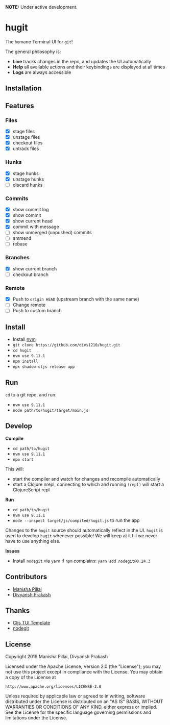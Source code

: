 <span> 
    <b>NOTE:</b> Under active development.
</span>

# hugit

The `hu`mane Terminal UI for `git`!

The general philosophy is:
* **Live** tracks changes in the repo, and updates the UI automatically
* **Help** all available actions and their keybindings are displayed at all times
* **Logs** are always accessible

## Installation

## Features

### Files

- [x] stage files
- [x] unstage files
- [x] checkout files
- [x] untrack files

### Hunks

- [x] stage hunks
- [x] unstage hunks
- [ ] discard hunks

### Commits

- [x] show commit log
- [x] show commit
- [x] show current head
- [x] commit with message
- [ ] show unmerged (unpushed) commits
- [ ] ammend
- [ ] rebase

### Branches

- [x] show current branch
- [ ] checkout branch

### Remote

- [x] Push to `origin HEAD` (upstream branch with the same name)
- [ ] Change remote
- [ ] Push to custom branch

## Install

* Install [nvm](https://github.com/nvm-sh/nvm)
* `git clone https://github.com/divs1210/hugit.git`
* `cd hugit`
* `nvm use 9.11.1`
* `npm install`
* `npx shadow-cljs release app`

## Run

`cd` to a git repo, and run:
* `nvm use 9.11.1`
* `node path/to/hugit/target/main.js`

## Develop

**Compile**

* `cd path/to/hugit`
* `nvm use 9.11.1`
* `npm start`

This will:
  * start the compiler and watch for changes and recompile automatically
  * start a Clojure nrepl, connecting to which and running `(repl)` will start a ClojureScript repl

**Run**

* `cd path/to/hugit`
* `nvm use 9.11.1`
* `node --inspect target/js/compiled/hugit.js` to run the app

Changes to the `hugit` source should automatically reflect in the UI.
`hugit` is used to develop `hugit` whenever possible!
We will keep at it till we never have to use anything else.

**Issues**

* Install `nodegit` via `yarn` if `npm` complains: `yarn add nodegit@0.24.3`

## Contributors

* [Manisha Pillai](https://github.com/Manisha38)
* [Divyansh Prakash](https://github.com/divs1210)

## Thanks

* [Cljs TUI Template](https://github.com/eccentric-j/cljs-tui-template)
* [nodegit](https://github.com/nodegit/nodegit)

## License
Copyright 2019 Manisha Pillai, Divyansh Prakash

Licensed under the Apache License, Version 2.0 (the "License");
you may not use this project except in compliance with the License.
You may obtain a copy of the License at

    http://www.apache.org/licenses/LICENSE-2.0

Unless required by applicable law or agreed to in writing, software
distributed under the License is distributed on an "AS IS" BASIS,
WITHOUT WARRANTIES OR CONDITIONS OF ANY KIND, either express or implied.
See the License for the specific language governing permissions and
limitations under the License.
